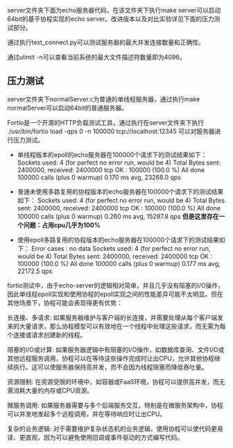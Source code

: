 server文件夹下面为echo服务器代码，在该文件夹下执行make server可以启动64bit的基于协程实现的echo server。改进版本以及对比实验详见下面的压力测试部分。

通过执行test_connect.py可以测试服务器的最大并发连接数量和正确性。

通过ulimit -n可以查看当前系统的最大文件描述符数量即为4096。

## 压力测试
server文件夹下normalServer.c为普通的单线程服务器，通过执行make normalServer可以启动64bit的普通服务器。

Fortio是一个开源的HTTP负载测试工具，通过执行在server文件夹下执行 ./usr/bin/fortio load -qps 0 -n 100000 tcp://localhost:12345 可以对服务器进行压力测试。

- 单线程版本的epoll的echo服务器在100000个请求下的测试结果如下：
Sockets used: 4 (for perfect no error run, would be 4)
Total Bytes sent: 2400000, received: 2400000
tcp OK : 100000 (100.0 %)
All done 100000 calls (plus 0 warmup) 0.170 ms avg, 23268.0 qps

- 普通未使用多路复用的协程版本的echo服务器在100000个请求下的测试结果如下：
Sockets used: 4 (for perfect no error run, would be 4)
Total Bytes sent: 2400000, received: 2400000
tcp OK : 100000 (100.0 %)
All done 100000 calls (plus 0 warmup) 0.260 ms avg, 15287.8 qps
**但是这里存在一个问题：占用cpu几乎为100%**

- 使用epoll多路复用的协程版本的echo服务器在100000个请求下的测试结果如下：
Error cases : no data
Sockets used: 4 (for perfect no error run, would be 4)
Total Bytes sent: 2400000, received: 2400000
tcp OK : 100000 (100.0 %)
All done 100000 calls (plus 0 warmup) 0.177 ms avg, 22172.5 qps

fortio测试中，由于echo-server的逻辑相对简单，并且几乎没有阻塞的I/O操作，因此单线程epoll实现和使用协程的epoll实现之间的性能差异可能不太明显。但在其他场景下，协程可能会表现得更有优势：

长连接、多请求: 如果服务器维护与客户端的长连接，并需要处理从每个客户端发来的大量请求，那么协程模型可以有效地在一个线程中处理这些请求，而无需为每个连接或请求创建新的线程。

阻塞的I/O或计算: 如果服务器逻辑中有阻塞的I/O操作，如数据库查询、文件I/O或其他远程服务调用，协程可以在等待这些操作完成时让出CPU，允许其他协程继续执行。这可以使服务器保持高并发，而不会因为线程阻塞而降低吞吐量。

资源限制: 在资源受限的环境中，如容器或FaaS环境，协程可以提供高并发，而无需消耗大量的内存或CPU资源。

微服务调用: 如果服务器需要与多个后端服务交互，特别是在微服务架构中，协程可以并发地发起多个远程调用，并在等待响应时让出CPU。

复杂的业务逻辑: 对于需要维护复杂状态机的业务逻辑，使用协程可以使代码更易读、更直观，因为可以避免使用回调或事件驱动的方式编写代码。

